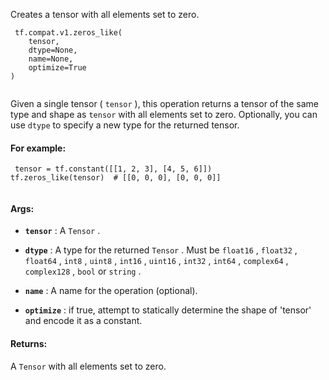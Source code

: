 Creates a tensor with all elements set to zero.



```
 tf.compat.v1.zeros_like(
    tensor,
    dtype=None,
    name=None,
    optimize=True
)
 
```

Given a single tensor ( `tensor` ), this operation returns a tensor of the
same type and shape as  `tensor`  with all elements set to zero. Optionally,
you can use  `dtype`  to specify a new type for the returned tensor.



#### For example:


```
 tensor = tf.constant([[1, 2, 3], [4, 5, 6]])
tf.zeros_like(tensor)  # [[0, 0, 0], [0, 0, 0]]
 
```



#### Args:

- **`tensor`** : A  `Tensor` .

- **`dtype`** : A type for the returned  `Tensor` . Must be  `float16` ,  `float32` ,
 `float64` ,  `int8` ,  `uint8` ,  `int16` ,  `uint16` ,  `int32` ,  `int64` ,
 `complex64` ,  `complex128` ,  `bool`  or  `string` .

- **`name`** : A name for the operation (optional).

- **`optimize`** : if true, attempt to statically determine the shape of 'tensor' and
encode it as a constant.



#### Returns:
A  `Tensor`  with all elements set to zero.

